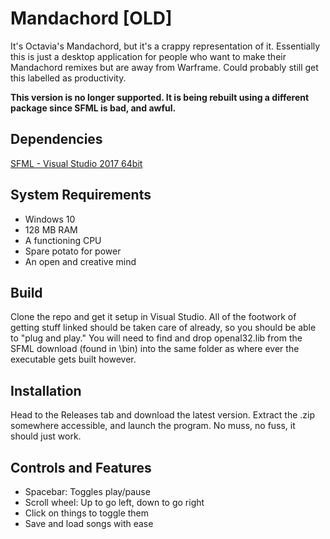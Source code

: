 # Mandachord [OLD]  
It's Octavia's Mandachord, but it's a crappy representation of it. Essentially this is just a desktop application for people who want to make their Mandachord remixes but are away from Warframe. Could probably still get this labelled as productivity.

**This version is no longer supported. It is being rebuilt using a different package since SFML is bad, and awful.**

## Dependencies  
[SFML - Visual Studio 2017 64bit](https://nightlybuilds.ch/project/show/1/SFML/)  

## System Requirements  
- Windows 10  
- 128 MB RAM  
- A functioning CPU  
- Spare potato for power  
- An open and creative mind  

## Build  
Clone the repo and get it setup in Visual Studio. All of the footwork of getting stuff linked should be taken care of already, so you should be able to "plug and play." You will need to find and drop openal32.lib from the SFML download (found in \bin) into the same folder as where ever the executable gets built however.

## Installation  
Head to the Releases tab and download the latest version. Extract the .zip somewhere accessible, and launch the program. No muss, no fuss, it should just work.  

## Controls and Features  
- Spacebar: Toggles play/pause  
- Scroll wheel: Up to go left, down to go right  
- Click on things to toggle them  
- Save and load songs with ease  
